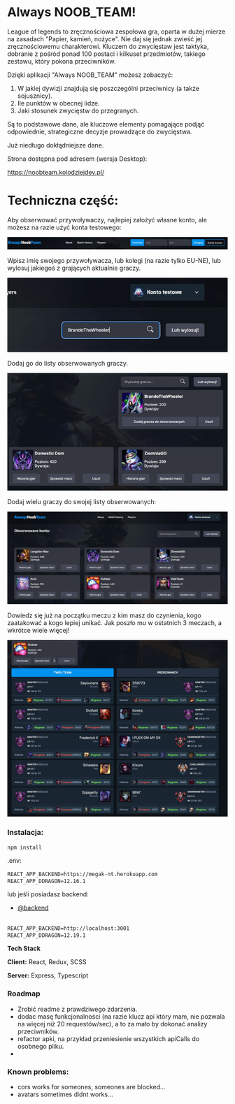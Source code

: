 
# Always NOOB_TEAM!

League of legends to zręcznościowa zespołowa gra, oparta w dużej mierze na zasadach "Papier, kamień, nożyce".
Nie daj się jednak zwieść jej zręcznościowemu charakterowi. Kluczem do zwycięstaw jest taktyka,
dobranie z pośród ponad 100 postaci i kilkuset przedmiotów, takiego zestawu, który pokona przeciwników.

Dzięki aplikacji "Always NOOB_TEAM" możesz zobaczyć:

1. W jakiej dywizji znajdują się poszczególni przeciwnicy (a także sojusznicy).
2. Ile punktów w obecnej lidze.
3. Jaki stosunek zwycięstw do przegranych.

Są to podstawowe dane, ale kluczowe elementy pomagające podjąć odpowiednie, strategiczne decyzje prowadzące do zwycięstwa.

Już niedługo dokłądniejsze dane.

Strona dostępna pod adresem (wersja Desktop):

https://noobteam.kolodziejdev.pl/

# Techniczna część:

Aby obserwować przywoływaczy, najlepiej założyć własne konto, ale możesz na razie użyć konta testowego:

![](readme/login.jpg)

Wpisz imię swojego przywoływacza, lub kolegi (na razie tylko EU-NE), lub wylosuj jakiegoś z grających aktualnie graczy.

![](readme/szukaj.jpg)

Dodaj go do listy obserwowanych graczy.

![](readme/postacie.jpg)

Dodaj wielu graczy do swojej listy obserwowanych:

![](readme/postac.jpg)

Dowiedz się już na początku meczu z kim masz do czynienia, kogo zaatakować a kogo lepiej unikać.
Jak poszło mu w ostatnich 3 meczach, a wkrótce wiele więcej!

![](readme/enemy.jpg)

### Instalacja:

```dotenv
npm install
```

.env:

```dotenv
REACT_APP_BACKEND=https://megak-nt.herokuapp.com
REACT_APP_DDRAGON=12.16.1
```

lub jeśli posiadasz backend:
- [@backend](https://github.com/BrandoSoft/noobteam_back)


```dotenv

REACT_APP_BACKEND=http://localhost:3001
REACT_APP_DDRAGON=12.19.1
```


**Tech Stack**

**Client:** React, Redux, SCSS

**Server:** Express, Typescript


### Roadmap

- Zrobić readme z prawdziwego zdarzenia.
- dodac masę funkcjonalności (na razie klucz api który mam, nie pozwala na więcej niż 20 requestów/sec), a to za mało by dokonać analizy przeciwników.
- refactor apki, na przykład przeniesienie wszystkich apiCalls do osobnego pliku.
- 
### Known problems:
- cors works for someones, someones are blocked...
- avatars sometimes didnt works...
